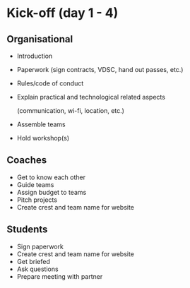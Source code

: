 # Kick-off \(day 1 - 4\)

## Organisational

* Introduction
* Paperwork \(sign contracts, VDSC, hand out passes, etc.\)
* Rules/code of conduct
* Explain practical and technological related aspects

  \(communication, wi-fi, location, etc.\)

* Assemble teams
* Hold workshop\(s\)

## Coaches

* Get to know each other
* Guide teams
* Assign budget to teams
* Pitch projects
* Create crest and team name for website

## Students

* Sign paperwork
* Create crest and team name for website
* Get briefed
* Ask questions
* Prepare meeting with partner



